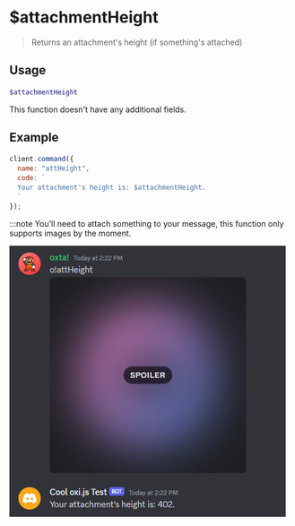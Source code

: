 

# $attachmentHeight

> Returns an attachment's height (if something's attached)

## Usage

```php
$attachmentHeight
```

This function doesn't have any additional fields.

## Example
```js
client.command({
  name: "attHeight",
  code: `
  Your attachment's height is: $attachmentHeight.
  `
});
```

:::note
You'll need to attach something to your message, this function only supports images by the moment.

![Example image](https://github.com/oxtaa/oxi.js.docs/blob/main/static/img/exAttHeight.png?raw=true)
